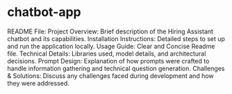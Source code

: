 # chatbot-app
 
README File:
Project Overview: Brief description of the Hiring Assistant chatbot and its capabilities.
Installation Instructions: Detailed steps to set up and run the application locally.
Usage Guide: Clear and Concise Readme file.
Technical Details: Libraries used, model details, and architectural decisions.
Prompt Design: Explanation of how prompts were crafted to handle information gathering and technical question generation.
Challenges & Solutions: Discuss any challenges faced during development and how they were addressed.